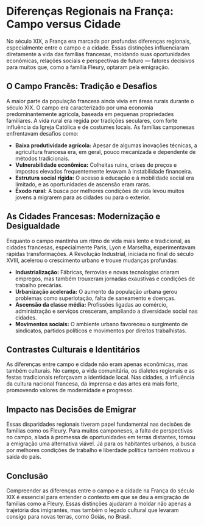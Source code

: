 # Diferenças Regionais na França: Campo versus Cidade

No século XIX, a França era marcada por profundas diferenças regionais, especialmente entre o campo e a cidade. Essas distinções influenciaram diretamente a vida das famílias francesas, moldando suas oportunidades econômicas, relações sociais e perspectivas de futuro — fatores decisivos para muitos que, como a família Fleury, optaram pela emigração.

## O Campo Francês: Tradição e Desafios

A maior parte da população francesa ainda vivia em áreas rurais durante o século XIX. O campo era caracterizado por uma economia predominantemente agrícola, baseada em pequenas propriedades familiares. A vida rural era regida por tradições seculares, com forte influência da Igreja Católica e de costumes locais. As famílias camponesas enfrentavam desafios como:

- **Baixa produtividade agrícola:** Apesar de algumas inovações técnicas, a agricultura francesa era, em geral, pouco mecanizada e dependente de métodos tradicionais.
- **Vulnerabilidade econômica:** Colheitas ruins, crises de preços e impostos elevados frequentemente levavam à instabilidade financeira.
- **Estrutura social rígida:** O acesso à educação e à mobilidade social era limitado, e as oportunidades de ascensão eram raras.
- **Êxodo rural:** A busca por melhores condições de vida levou muitos jovens a migrarem para as cidades ou para o exterior.

## As Cidades Francesas: Modernização e Desigualdade

Enquanto o campo mantinha um ritmo de vida mais lento e tradicional, as cidades francesas, especialmente Paris, Lyon e Marselha, experimentavam rápidas transformações. A Revolução Industrial, iniciada no final do século XVIII, acelerou o crescimento urbano e trouxe mudanças profundas:

- **Industrialização:** Fábricas, ferrovias e novas tecnologias criaram empregos, mas também trouxeram jornadas exaustivas e condições de trabalho precárias.
- **Urbanização acelerada:** O aumento da população urbana gerou problemas como superlotação, falta de saneamento e doenças.
- **Ascensão da classe média:** Profissões ligadas ao comércio, administração e serviços cresceram, ampliando a diversidade social nas cidades.
- **Movimentos sociais:** O ambiente urbano favoreceu o surgimento de sindicatos, partidos políticos e movimentos por direitos trabalhistas.

## Contrastes Culturais e Identitários

As diferenças entre campo e cidade não eram apenas econômicas, mas também culturais. No campo, a vida comunitária, os dialetos regionais e as festas tradicionais reforçavam a identidade local. Nas cidades, a influência da cultura nacional francesa, da imprensa e das artes era mais forte, promovendo valores de modernidade e progresso.

## Impacto nas Decisões de Emigrar

Essas disparidades regionais tiveram papel fundamental nas decisões de famílias como os Fleury. Para muitos camponeses, a falta de perspectivas no campo, aliada à promessa de oportunidades em terras distantes, tornou a emigração uma alternativa viável. Já para os habitantes urbanos, a busca por melhores condições de trabalho e liberdade política também motivou a saída do país.

## Conclusão

Compreender as diferenças entre o campo e a cidade na França do século XIX é essencial para entender o contexto em que se deu a emigração de famílias como a Fleury. Essas distinções ajudaram a moldar não apenas a trajetória dos imigrantes, mas também o legado cultural que levaram consigo para novas terras, como Goiás, no Brasil.